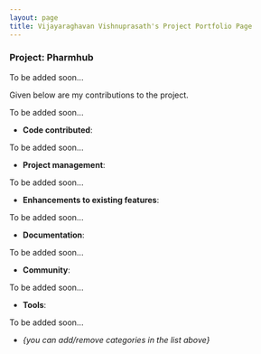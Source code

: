 ```yaml
---
layout: page
title: Vijayaraghavan Vishnuprasath's Project Portfolio Page
---
```


### Project: Pharmhub

[//]: # (PharmHub - Level 3 is a desktop PharmHub application used for teaching Software Engineering principles. The user interacts with it using a CLI, and it has a GUI created with JavaFX. It is written in Java, and has about 10 kLoC.)

To be added soon...

Given below are my contributions to the project.

To be added soon...

[//]: # (* **New Feature**: Added the ability to undo/redo previous commands.)

[//]: # ()
[//]: # (    * What it does: allows the user to undo all previous commands one at a time. Preceding undo commands can be reversed by using the redo command.)

[//]: # ()
[//]: # (    * Justification: This feature improves the product significantly because a user can make mistakes in commands and the app should provide a convenient way to rectify them.)

[//]: # ()
[//]: # (    * Highlights: This enhancement affects existing commands and commands to be added in future. It required an in-depth analysis of design alternatives. The implementation too was challenging as it required changes to existing commands.)

[//]: # ()
[//]: # (    * Credits: *{mention here if you reused any code/ideas from elsewhere or if a third-party library is heavily used in the feature so that a reader can make a more accurate judgement of how much effort went into the feature}*)

[//]: # ()
[//]: # ()
[//]: # (* **New Feature**: Added a history command that allows the user to navigate to previous commands using up/down keys.)


* **Code contributed**:

To be added soon...

[//]: # (* [RepoSense link]&#40;&#41;)


* **Project management**:

To be added soon...

[//]: # (    * Managed releases `v1.3` - `v1.5rc` &#40;3 releases&#41; on GitHub)


* **Enhancements to existing features**:

To be added soon...

[//]: # (    * Updated the GUI color scheme &#40;Pull requests [\#33]&#40;&#41;, [\#34]&#40;&#41;&#41;)

[//]: # (    * Wrote additional tests for existing features to increase coverage from 88% to 92% &#40;Pull requests [\#36]&#40;&#41;, [\#38]&#40;&#41;&#41;)


* **Documentation**:

To be added soon...

[//]: # (    * User Guide:)

[//]: # ()
[//]: # (        * Added documentation for the features `delete` and `find` [\#72]&#40;&#41;)

[//]: # ()
[//]: # (        * Did cosmetic tweaks to existing documentation of features `clear`, `exit`: [\#74]&#40;&#41;)

[//]: # ()
[//]: # (    * Developer Guide:)

[//]: # ()
[//]: # (        * Added implementation details of the `delete` feature.)


* **Community**:

To be added soon...

[//]: # (    * PRs reviewed &#40;with non-trivial review comments&#41;: [\#12]&#40;&#41;, [\#32]&#40;&#41;, [\#19]&#40;&#41;, [\#42]&#40;&#41;)

[//]: # ()
[//]: # (    * Contributed to forum discussions &#40;examples: [1]&#40;&#41;, [2]&#40;&#41;, [3]&#40;&#41;, [4]&#40;&#41;&#41;)

[//]: # ()
[//]: # (    * Reported bugs and suggestions for other teams in the class &#40;examples: [1]&#40;&#41;, [2]&#40;&#41;, [3]&#40;&#41;&#41;)

[//]: # ()
[//]: # (    * Some parts of the history feature I added was adopted by several other class mates &#40;[1]&#40;&#41;, [2]&#40;&#41;&#41;)


* **Tools**:

To be added soon...

[//]: # (    * Integrated a third party library &#40;Natty&#41; to the project &#40;[\#42]&#40;&#41;&#41;)

[//]: # ()
[//]: # (    * Integrated a new Github plugin &#40;CircleCI&#41; to the team repo)


* _{you can add/remove categories in the list above}_

